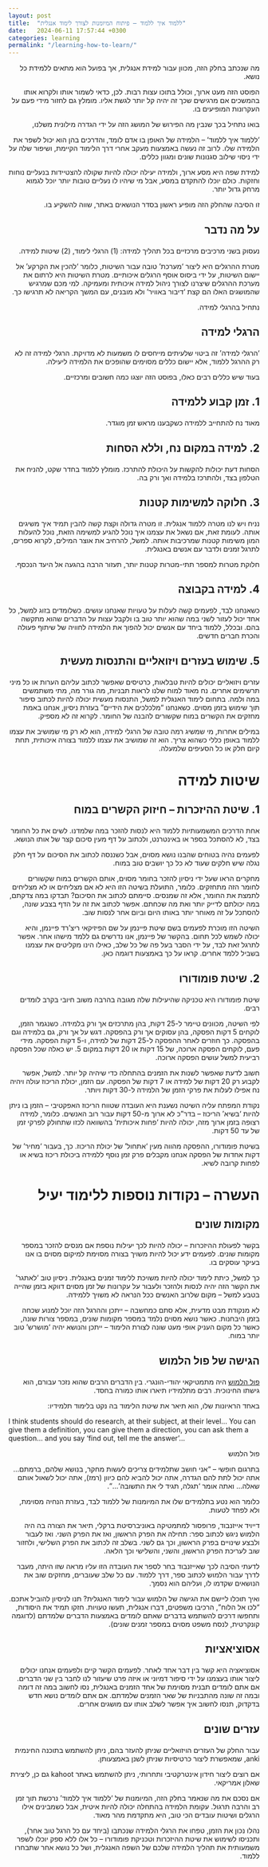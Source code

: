 ```yaml
---
layout: post
title:  "ללמוד איך ללמוד – פיתוח המיומנות לצורך לימוד אנגלית"
date:   2024-06-11 17:57:44 +0300
categories: learning
permalink: "/learning-how-to-learn/"
---
```



<p dir="rtl">
מה שנכתב בחלק הזה, מכוון עבור למידת אנגלית, אך בפועל הוא מתאים ללמידת כל נושא.</p>


<p dir="rtl">
הפוסט הזה מעט ארוך, וכולל בתוכו עצות רבות. לכן, כדאי לשמור אותו ולקרוא אותו בהמשכים אם מרגישים שכך זה יהיה קל יותר לגשת אליו. מומלץ גם לחזור מידי פעם על העקרונות המופיעים בו.</p>


<p dir="rtl">
בואו נתחיל בכך שנבין מה הפירוש של המושג הזה על ידי הגדרה מילונית משלנו,</p>


<p dir="rtl">
‘ללמוד איך ללמוד‘ – הלמידה של האופן בו אדם לומד, והדרכים בהן הוא יכול לשפר את הלמידה שלו. לרוב זה נעשה באמצעות מעקב אחרי דרך הלימוד הקיימת, ושיפור שלה על ידי ניסוי שילוב סגנונות שונים ומגוון כללים.</p>


<p dir="rtl">
למידת שפה היא מסע ארוך, ולמידה יעילה יכולה להיות שקולה להצטיידות בנעליים נוחות וחזקות. כולם יוכלו להתקדם במסע, אבל מי שיהיו לו נעליים טובות יותר יוכל לגמוא מרחק גדול יותר.</p>


<p dir="rtl">
זו הסיבה שהחלק הזה מופיע ראשון בסדר הנושאים באתר, שווה להשקיע בו.</p>


<h2><p dir="rtl">
על מה נדבר</p>
</h2>


<p dir="rtl">
נעסוק בשני מרכיבים מרכזיים בכל תהליך למידה: (1) הרגלי לימוד, (2) שיטות למידה.</p>


<p dir="rtl">
מטרת ההרגלים היא ליצור ‘מערכת’ טובה עבור השיטות, כלומר ‘להכין את הקרקע’ אל יישום השיטות, על ידי ביסוס אוסף הרגלים איכותיים. מטרת השיטות היא לרתום את מערכת ההרגלים שיצרנו לצורך ניהול למידה איכותית ומעמיקה. למי מכם שמרגיש שהמושגים האלו הם קצת ‘דיבור באוויר’ ולא מובנים, עם המשך הקריאה לא תרגישו כך.</p>


<p dir="rtl">
נתחיל בהרגלי למידה.</p>


<h2><p dir="rtl">
הרגלי למידה</p>
</h2>


<p dir="rtl">
‘הרגלי למידה’ זה ביטוי שלעיתים מייחסים לו משמעות לא מדויקת. הרגלי למידה זה לא רק ההרגל ללמוד, אלא יישום כללים מסוימים שהופכים את הלמידה ליעילה.</p>


<p dir="rtl">
בעוד שיש כללים רבים כאלו, בפוסט הזה יוצגו כמה חשובים ומרכזיים.</p>


<h2><p dir="rtl">
1. זמן קבוע ללמידה</p>
</h2>


<p dir="rtl">
מאוד נח להתחייב ללמידה כשקבענו מראש זמן מוגדר.</p>


<h2><p dir="rtl">
2. למידה במקום נח, וללא הסחות</p>
</h2>


<p dir="rtl">
הסחות דעת יכולות להקשות על היכולת להתרכז. מומלץ ללמוד בחדר שקט, להניח את הטלפון בצד, ולהתרכז בלמידה ואך ורק בה.</p>


<h2><p dir="rtl">
3. חלוקה למשימות קטנות</p>
</h2>


<p dir="rtl">
נניח ויש לנו מטרה ללמוד אנגלית. זו מטרה גדולה וקצת קשה להבין תמיד איך משיגים אותה. לעומת זאת, אם נשאל את עצמנו איך נוכל להגיע למשימה הזאת, נוכל להעלות המון משימות קטנות שמרכיבות אותה. למשל, להרחיב את אוצר המילים, לקרוא ספרים, לתרגל זמנים ולדבר עם אנשים באנגלית.</p>


<p dir="rtl">
חלוקת מטרות למספר תתי-מטרות קטנות יותר, תעזור הרבה בהגעה אל היעד הנכסף.</p>


<h2><p dir="rtl">
4. למידה בקבוצה</p>
</h2>


<p dir="rtl">
כשאנחנו לבד, לפעמים קשה לעלות על טעויות שאנחנו עושים. כשלומדים בזוג למשל, כל אחד יכול לעזור לשני במה שהוא יותר טוב בו ולקבל עצות על הדברים שהוא מתקשה בהם. ובכלל, ללמוד ביחד עם אנשים יכול להפוך את הלמידה לחוויה של שיתוף פעולה והכרת חברים חדשים.</p>


<h2><p dir="rtl">
5. שימוש בעזרים ויזואליים והתנסות מעשית</p>
</h2>


<p dir="rtl">
עזרים ויזואליים יכולים להיות טבלאות, כרטיסים שאפשר לכתוב עליהם הערות או כל מיני תרשימים אחרים. נח מאוד למוח שלנו לראות תבניות, מה גורר מה, מתי משתמשים במה ולמה. בתחום לימוד האנגלית למשל, התנסות מעשית יכולה להיות לכתוב סיפור תוך שימוש בזמן מסוים. כשאנחנו “מלכלכים את הידיים” בעזרת ניסיון, אנחנו באמת מחזקים את הקשרים במוח שקשורים להבנה של החומר. לקרוא זה לא מספיק.</p>


<p dir="rtl">
במילים אחרות, מי שמשיג רמה טובה של הרגלי למידה, הוא לא רק מי שמושיב את עצמו ללמוד באופן כללי כשהוא צריך. הוא זה שמושיב את עצמו ללמוד בצורה איכותית, תחת קיום חלק או כל הסעיפים שלמעלה.</p>


<h1><p dir="rtl">
שיטות למידה</p>
</h1>


<h2><p dir="rtl">
1. שיטת ההיזכרות – חיזוק הקשרים במוח</p>
</h2>


<p dir="rtl">
אחת הדרכים המשמעותיות ללמוד היא לנסות להזכר במה שלמדנו. לשים את כל החומר בצד, לא להסתכל בספר או באינטרנט, ולכתוב על דף מעין סיכום קצר של אותו הנושא.</p>


<p dir="rtl">
לפעמים נהיה בטוחים שהבנו נושא מסוים, אבל כשננסה לכתוב את הסיכום על דף חלק נגלה שיש חלקים שעוד לא כל כך יושבים טוב במוח.</p>


<p dir="rtl">
מחקרים הראו שעל ידי ניסיון להזכר בחומר מסוים, אותם הקשרים במוח שקשורים לחומר הזה מתחזקים. כלומר, התועלת בשיטה הזו היא לא אם מצליחים או לא מצליחים לתמצת את החומר, אלא זה שמנסים. סיימתם לכתוב את הסיכום? תבדקו במה צדקתם, במה יכולתם לדייק יותר ואת מה שכחתם. אפשר לכתוב את זה על הדף בצבע שונה, להסתכל על זה מאוחר יותר באותו היום וביום אחר לנסות שוב.</p>


<p dir="rtl">
השיטה הזו מוכרת לפעמים בשם שיטת פיינמן על שם הפיזיקאי ריצ’רד פיינמן, והיא יכולה לשמש לכל תחום. בהקשר של פיינמן, אנו נדרשים גם ללמד מישהו אחר. אפשר לתרגל זאת לבד, על ידי הסבר בעל פה של כל שלב, כאילו הינו מקליטים את עצמנו בשביל ללמד אחרים. קראו על כך באמצעות דוגמה כאן.</p>


<h2><p dir="rtl">
2. שיטת פומודורו</p>
</h2>


<p dir="rtl">
שיטת פומודורו היא טכניקה שהיעילות שלה מגובה בהרבה משוב חיובי בקרב לומדים רבים.</p>


<p dir="rtl">
לפי השיטה, מכוונים טיימר ל-25 דקות, בהן מתרכזים אך ורק בלמידה. כשנגמר הזמן, לוקחים 5 דקות הפסקה, בהן עסוקים אך ורק בהפסקה. דגש על אך ורק, גם בלמידה וגם בהפסקה. כך חוזרים לאחר ההפסקה ל-25 דקות של למידה, ו-5 דקות הפסקה. מידי פעם, לוקחים הפסקה ארוכה, של 15 דקות או 20 דקות במקום 5. יש כאלה שכל הפסקה רביעית למשל עושים הפסקה ארוכה.</p>


<p dir="rtl">
חשוב לדעת שאפשר לשנות את הזמנים בהתחלה כדי שיהיה קל יותר. למשל, אפשר לקבוע רק 20 דקות של למידה או 7 דקות של הפסקה. עם הזמן, יכולת הריכוז עולה ויהיה נח אפילו לעלות את פרקי הזמן של הלמידה ל-30 דקות ויותר.</p>


<p dir="rtl">
נקודת המפתח עליה השיטה נשענת היא העובדה שטווח הריכוז האפקטיבי – הזמן בו ניתן להיות ‘בשיא’ הריכוז – בדר”כ לא ארוך מ-50 דקות עבור רוב האנשים. כלומר, למידה רצופה בזמן ארוך מזה, יכולה להיות ‘פחות איכותית’ בהשוואה לכזו שתחולק לפרקי זמן של עד 50 דקות.</p>


<p dir="rtl">
בשיטת פומודורו, ההפסקה מהווה מעין ‘אתחול’ של יכולת הריכוז. כך, בעבור ‘מחיר’ של דקות אחדות של הפסקה אנחנו מקבלים פרק זמן נוסף ללמידה ביכולת ריכוז בשיא או לפחות קרובה לשיא.</p>


<h1><p dir="rtl">
העשרה – נקודות נוספות ללימוד יעיל</p>
</h1>


<h2><p dir="rtl">
מקומות שונים</p>
</h2>


<p dir="rtl">
בקשר לפעולת ההיזכרות – יכולה להיות לכך יעילות נוספת אם מנסים להזכר במספר מקומות שונים. לפעמים ידע יכול להיות משויך בצורה מסוימת למיקום מסוים בו אנו בעיקר עוסקים בו.</p>


<p dir="rtl">
כך למשל, כיתת לימוד יכולה להיות משויכת ללימוד זמנים באנגלית. ניסיון טוב ‘לאתגר’ את הקשר הזה יהיה לנסות ולהזכר ולעבור על עקרונות של זמן מסוים דווקא בזמן שהייה בטבע למשל – מקום שלרוב האנשים ככל הנראה לא משויך ללמידה.</p>


<p dir="rtl">
לא מנקודת מבט מדעית, אלא סתם כמחשבה – ייתכן וההרגל הזה יוכל למנוע שכחה בזמן היבחנות. כאשר נושא מסוים נלמד במספר מקומות שונים, במספר צורות שונה, כאשר כל מקום העניק אופי מעט שונה לצורת הלימוד – ייתכן והנושא יהיה ‘מושרש’ טוב יותר במוח.</p>


<h2><p dir="rtl">
הגישה של פול הלמוש</p>
</h2>


<p dir="rtl">
<a href="https://mathshistory.st-andrews.ac.uk/Biographies/Halmos/">פול הלמוש</a>
היה מתמטיקאי יהודי-הונגרי. בין הדברים הרבים שהוא נזכר עבורם, הוא גישתו החינוכית. רבים מתלמידיו תיארו אותו
כמורה בחסד.</p>


<p dir="rtl">
באחד הראיונות שלו, הוא תיאר את שיטת הלימוד בה נקט בלימוד תלמידיו:</p>


I think students should do research, at their subject, at their level… You can give them a definition, you can give them a direction, you can ask them a question… and you say ‘find out, tell me the answer’…

<p dir="rtl">
פול הלמוש</p>


<p dir="rtl">
בתרגום חופשי – “אני חושב שתלמידים צריכים לעשות מחקר, בנושא שלהם, ברמתם… אתה יכול לתת להם הגדרה, אתה יכול להביא להם כיוון (רמז), אתה יכול לשאול אותם שאלה… ואתה אומר ‘תגלה, תגיד לי את התשובה’…”.</p>


<p dir="rtl">
כלומר הוא נטע בתלמידים שלו את המיומנות של ללמוד לבד, בעזרת הנחיה מסוימת, ולא לפחד לטעות.</p>


<p dir="rtl">
דייויד אייזנבוד, פרופסור למתמטיקה באוניברסיטת ברקלי, תיאר את הצורה בה היה הלמוש ניגש לכתוב ספר: תחילה את הפרק הראשון, ואז את הפרק השני. ואז לעבור ולבצע שינויים בפרק הראשון, וכך גם לשני. בשלב זה לכתוב את הפרק השלישי, ולחזור שוב לעריכת הפרק הראשון, והשני, והשלישי וכך הלאה.</p>


<p dir="rtl">
לדעתי הסיבה לכך שאייזנבוד בחר לספר את העובדה הזו עליו מראה שזו היתה, מעבר לדרך עבור הלמוש לכתוב ספר, דרך ללמוד. עם כל שלב שעוברים, מחזקים שוב את הנושאים שקדמו לו, ועליהם הוא נסמך.</p>


<p dir="rtl">
ואיך תוכלו ליישם את הגישה של הלמוש עבור לימוד האנגלית? תנו לניסיון להוביל אתכם. “לכו אל הלוח”, הרכיבו משפטים, דברו אנגלית, תעשו טעויות. חזקו תמיד את היסודות, ותחפשו דרכים להשתמש בדברים שאתם לומדים באמצעות הדברים שלמדתם (לדוגמה קונקרטית, לנסח משפט מסוים במספר זמנים שונים).</p>


<h2><p dir="rtl">
אסוציאציות</p>
</h2>


<p dir="rtl">
אסוציאציה היא קשר בין דבר אחד לאחר. לפעמים הקשר קיים ולפעמים אנחנו יכולים ליצור אותו בעצמנו על ידי סיפור דמיוני או איזה פרט שיעזור לנו לחבר בין שני הדברים. אם אתם לומדים תבנית מסוימת של אחד הזמנים באנגלית, נסו לחשוב במה זה דומה ובמה זה שונה מהתבניות של שאר הזמנים שלמדתם. אם אתם לומדים נושא חדש בדקדוק, תנסו לחשוב איך אפשר לשלב אותו עם מושגים אחרים.</p>


<h2><p dir="rtl">
עזרים שונים</p>
</h2>


<p dir="rtl">
עבור החלק של העזרים הויזואליים שניתן להעזר בהם, ניתן להשתמש בתוכנה החינמית anki, שמאפשרת ליצור כרטיסיות שניתן לשנן באמצעותן.</p>


<p dir="rtl">
אם רוצים ליצור חידון אינטרקטיבי ותחרותי, ניתן להשתמש באתר kahoot גם כן, ליצירת שאלון אמריקאי.</p>


<p dir="rtl">
אם נסכם את מה שנאמר בחלק הזה, המיומנות של ‘ללמוד איך ללמוד’ נרכשת תוך זמן רב והרבה תרגול. עקומת הלמידה בהתחלה יכולה להיות איטית, אבל כשמבינים אילו הרגלים ושיטות עובדים הכי טוב, היא מתקדמת מהר מאוד.</p>


<p dir="rtl">
נהלו נכון את הזמן, טפחו את הרגלי הלמידה שנכתבו (ביחד עם כל הרגל טוב אחר), ותכניסו לשימוש את שיטת ההיזכרות וטכניקת פומודורו – כל אלו ללא ספק יוכלו לשפר משמעותית את תהליך הלמידה שלכם של השפה האנגלית, ושל כל נושא אחר שתבחרו ללמוד.</p>
